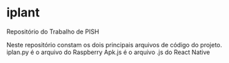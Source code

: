# iplant
Repositório do Trabalho de PISH

Neste repositório constam os dois principais arquivos de código do projeto. 
iplan.py é o arquivo do Raspberry
Apk.js é o arquivo .js do React Native
